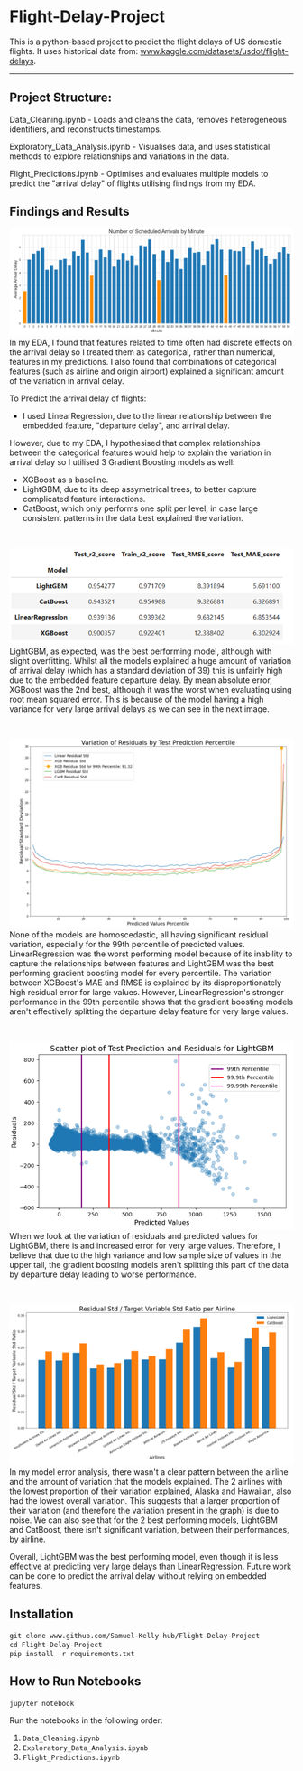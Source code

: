 ﻿# Flight-Delay-Project

This is a python-based project to predict the flight delays of US domestic flights.  It uses historical data from: www.kaggle.com/datasets/usdot/flight-delays.
***
## Project Structure:
Data_Cleaning.ipynb - Loads and cleans the data, removes heterogeneous identifiers, and reconstructs timestamps.

Exploratory_Data_Analysis.ipynb - Visualises data, and uses statistical methods to explore relationships and variations in the data.

Flight_Predictions.ipynb - Optimises and evaluates multiple models to predict the "arrival delay" of flights utilising findings from my EDA.

## Findings and Results
![EDA of Target Variable (Arrival Delay)](images/Flight_Delay_Predictions_Pic5.png) <br>
In my EDA, I found that features related to time often had discrete effects on the arrival delay so I treated them as categorical, rather than numerical, features in my predictions.  I also found that combinations of categorical features (such as airline and origin airport) explained a significant amount of the variation in arrival delay.

To Predict the arrival delay of flights:
- I used LinearRegression, due to the linear relationship between the embedded feature, "departure delay", and arrival delay.

However, due to my EDA, I hypothesised that complex relationships between the categorical features would help to explain the variation in arrival delay so I utilised 3 Gradient Boosting models as well:

- XGBoost as a baseline.
- LightGBM, due to its deep assymetrical trees, to better capture complicated feature interactions.
- CatBoost, which only performs one split per level, in case large consistent patterns in the data best explained the variation.<br>

<br>

![Table Comparison of ML Models](images/Flight_Delay_Predictions_Pic4.png) <br>
LightGBM, as expected, was the best performing model, although with slight overfitting.  Whilst all the models explained a huge amount of variation of arrival delay (which has a standard deviation of 39) this is unfairly high due to the embedded feature departure delay.  By mean absolute error, XGBoost was the 2nd best, although it was the worst when evaluating using root mean squared error.  This is because of the model having a high variance for very large arrival delays as we can see in the next image.<br>

<br>

![Comparison by Percentile of Models](images/Flight_Delay_Predictions_Pic2.png) <br>
None of the models are homoscedastic, all having significant residual variation, especially for the 99th percentile of predicted values.  LinearRegression was the worst performing model because of its inability to capture the relationships between features and LightGBM was the best performing gradient boosting model for every percentile.  The variation between XGBoost's MAE and RMSE is explained by its disproportionately high residual error for large values.  However, LinearRegression's stronger performance in the 99th percentile shows that the gradient boosting models aren't effectively splitting the departure delay feature for very large values.<br>

<br>

![Scatter plot of Residuals and Predicted Values](images/Flight_Delay_Predictions_Pic7.png)<br>
When we look at the variation of residuals and predicted values for LightGBM, there is and increased error for very large values.  Therefore, I believe that due to the high variance and low sample size of values in the upper tail, the gradient boosting models aren't splitting this part of the data by departure delay leading to worse performance.<br>

<br>

![Model Error Analysis](images/Flight_Delay_Predictions_Pic3.png)<br>
In my model error analysis, there wasn't a clear pattern between the airline and the amount of variation that the models explained.  The 2 airlines with the lowest proportion of their variation explained, Alaska and Hawaiian, also had the lowest overall variation.  This suggests that a larger proportion of their variation (and therefore the variation present in the graph) is due to noise.  We can also see that for the 2 best performing models, LightGBM and CatBoost, there isn't significant variation, between their performances, by airline.

Overall, LightGBM was the best performing model, even though it is less effective at predicting very large delays than LinearRegression.  Future work can be done to predict the arrival delay without relying on embedded features.

## Installation
```
git clone www.github.com/Samuel-Kelly-hub/Flight-Delay-Project
cd Flight-Delay-Project
pip install -r requirements.txt
```
## How to Run Notebooks
```
jupyter notebook
```
Run the notebooks in the following order:
1. `Data_Cleaning.ipynb`
2. `Exploratory_Data_Analysis.ipynb`
3. `Flight_Predictions.ipynb`
